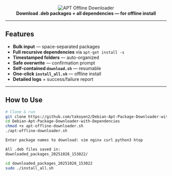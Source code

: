 <p align="center">
  <img src="https://img.shields.io/badge/Debian%2FUbuntu-APT%20Offline%20Downloader-blue?style=for-the-badge&logo=linux" alt="APT Offline Downloader"/>
  <br><b>Download .deb packages + all dependencies — for offline install</b>
</p>

---

## Features
- **Bulk input** — space-separated packages  
- **Full recursive dependencies** via `apt-get install -s`  
- **Timestamped folders** — auto-organized  
- **Safe overwrite** — confirmation prompt  
- **Self-contained `download.sh`** — resumable  
- **One-click `install_all.sh`** — offline install  
- **Detailed logs** + success/failure report  

---

## How to Use

```bash
# Clone & run
git clone https://github.com/takoyen2/Debian-Apt-Package-Downloader-with-Dependencies.git
cd Debian-Apt-Package-Downloader-with-Dependencies
chmod +x apt-offline-downloader.sh
./apt-offline-downloader.sh

Enter package names to download: vim nginx curl python3 htop

All .deb files saved in:
downloaded_packages_20251028_153022/

cd downloaded_packages_20251028_153022
sudo ./install_all.sh

